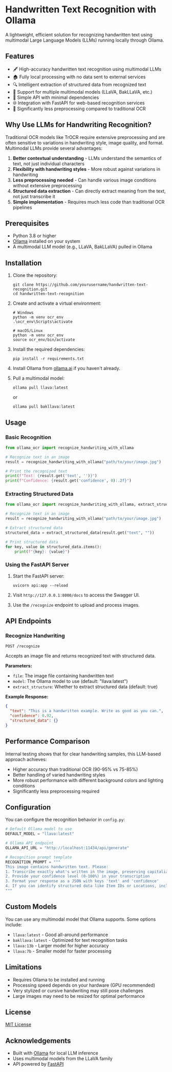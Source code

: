 # Handwritten Text Recognition with Ollama

A lightweight, efficient solution for recognizing handwritten text using multimodal Large Language Models (LLMs) running locally through Ollama.

## Features

- 🖋️ High-accuracy handwritten text recognition using multimodal LLMs
- 🏠 Fully local processing with no data sent to external services
- 🔍 Intelligent extraction of structured data from recognized text
- 🔄 Support for multiple multimodal models (LLaVA, BakLLaVA, etc.)
- 🔌 Simple API with minimal dependencies
- 🌐 Integration with FastAPI for web-based recognition services
- 🚀 Significantly less preprocessing compared to traditional OCR

## Why Use LLMs for Handwriting Recognition?

Traditional OCR models like TrOCR require extensive preprocessing and are often sensitive to variations in handwriting style, image quality, and format. Multimodal LLMs provide several advantages:

1. **Better contextual understanding** - LLMs understand the semantics of text, not just individual characters
2. **Flexibility with handwriting styles** - More robust against variations in handwriting
3. **Less preprocessing needed** - Can handle various image conditions without extensive preprocessing
4. **Structured data extraction** - Can directly extract meaning from the text, not just transcribe it
5. **Simple implementation** - Requires much less code than traditional OCR pipelines

## Prerequisites

- Python 3.8 or higher
- [Ollama](https://ollama.ai) installed on your system
- A multimodal LLM model (e.g., LLaVA, BakLLaVA) pulled in Ollama

## Installation

1. Clone the repository:
   ```
   git clone https://github.com/yourusername/handwritten-text-recognition.git
   cd handwritten-text-recognition
   ```

2. Create and activate a virtual environment:
   ```
   # Windows
   python -m venv ocr_env
   .\ocr_env\Scripts\activate

   # macOS/Linux
   python -m venv ocr_env
   source ocr_env/bin/activate
   ```

3. Install the required dependencies:
   ```
   pip install -r requirements.txt
   ```

4. Install Ollama from [ollama.ai](https://ollama.ai) if you haven't already.

5. Pull a multimodal model:
   ```
   ollama pull llava:latest
   ```
   or
   ```
   ollama pull bakllava:latest
   ```

## Usage

### Basic Recognition

```python
from ollama_ocr import recognize_handwriting_with_ollama

# Recognize text in an image
result = recognize_handwriting_with_ollama("path/to/your/image.jpg")

# Print the recognized text
print(f"Text: {result.get('text', '')}")
print(f"Confidence: {result.get('confidence', 0):.2f}")
```

### Extracting Structured Data

```python
from ollama_ocr import recognize_handwriting_with_ollama, extract_structured_data

# Recognize text in an image
result = recognize_handwriting_with_ollama("path/to/your/image.jpg")

# Extract structured data
structured_data = extract_structured_data(result.get("text", ""))

# Print structured data
for key, value in structured_data.items():
    print(f"{key}: {value}")
```

### Using the FastAPI Server

1. Start the FastAPI server:
   ```
   uvicorn api:app --reload
   ```

2. Visit `http://127.0.0.1:8000/docs` to access the Swagger UI.

3. Use the `/recognize` endpoint to upload and process images.

## API Endpoints

### Recognize Handwriting
```
POST /recognize
```
Accepts an image file and returns recognized text with structured data.

**Parameters:**
- `file`: The image file containing handwritten text
- `model`: The Ollama model to use (default: "llava:latest")
- `extract_structure`: Whether to extract structured data (default: true)

**Example Response:**
```json
{
  "text": "This is a handwritten example. Write as good as you can.",
  "confidence": 0.92,
  "structured_data": {}
}
```

## Performance Comparison

Internal testing shows that for clear handwriting samples, this LLM-based approach achieves:

- Higher accuracy than traditional OCR (90-95% vs 75-85%)
- Better handling of varied handwriting styles
- More robust performance with different background colors and lighting conditions
- Significantly less preprocessing required

## Configuration

You can configure the recognition behavior in `config.py`:

```python
# Default Ollama model to use
DEFAULT_MODEL = "llava:latest"

# Ollama API endpoint
OLLAMA_API_URL = "http://localhost:11434/api/generate"

# Recognition prompt template
RECOGNITION_PROMPT = """
This image contains handwritten text. Please:
1. Transcribe exactly what's written in the image, preserving capitalization and punctuation
2. Provide your confidence level (0-100%) in your transcription
3. Format your response as a JSON with keys 'text' and 'confidence'
4. If you can identify structured data like Item IDs or Locations, include them as additional fields
"""
```

## Custom Models

You can use any multimodal model that Ollama supports. Some options include:

- `llava:latest` - Good all-around performance
- `bakllava:latest` - Optimized for text recognition tasks
- `llava:13b` - Larger model for higher accuracy
- `llava:7b` - Smaller model for faster processing

## Limitations

- Requires Ollama to be installed and running
- Processing speed depends on your hardware (GPU recommended)
- Very stylized or cursive handwriting may still pose challenges
- Large images may need to be resized for optimal performance

## License

[MIT License](LICENSE)

## Acknowledgements

- Built with [Ollama](https://ollama.ai) for local LLM inference
- Uses multimodal models from the LLaVA family
- API powered by [FastAPI](https://fastapi.tiangolo.com/)